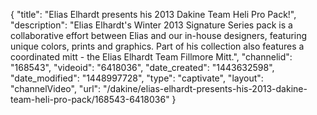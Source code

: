{
    "title": "Elias Elhardt presents his 2013 Dakine Team Heli Pro Pack!",
    "description": "Elias Elhardt's Winter 2013 Signature Series pack is a collaborative effort between Elias and our in-house designers, featuring unique colors, prints and graphics. Part of his collection also features a coordinated mitt - the Elias Elhardt Team Fillmore Mitt.",
    "channelid": "168543",
    "videoid": "6418036",
    "date_created": "1443632598",
    "date_modified": "1448997728",
    "type": "captivate",
    "layout": "channelVideo",
    "url": "\/dakine\/elias-elhardt-presents-his-2013-dakine-team-heli-pro-pack\/168543-6418036"
}